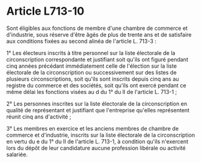 # Article L713-10

Sont éligibles aux fonctions de membre d'une chambre de commerce et d'industrie, sous réserve d'être âgés de plus de trente ans et de satisfaire aux conditions fixées au second alinéa de l'article L. 713-3 :

1° Les électeurs inscrits à titre personnel sur la liste électorale de la circonscription correspondante et justifiant soit qu'ils ont figuré pendant cinq années précédant immédiatement celle de l'élection sur la liste électorale de la circonscription ou successivement sur des listes de plusieurs circonscriptions, soit qu'ils sont inscrits depuis cinq ans au registre du commerce et des sociétés, soit qu'ils ont exercé pendant ce même délai les fonctions visées au d du 1° du II de l'article L. 713-1 ;

2° Les personnes inscrites sur la liste électorale de la circonscription en qualité de représentant et justifiant que l'entreprise qu'elles représentent réunit cinq ans d'activité ;

3° Les membres en exercice et les anciens membres de chambre de commerce et d'industrie, inscrits sur la liste électorale de la circonscription en vertu du e du 1° du II de l'article L. 713-1, à condition qu'ils n'exercent lors du dépôt de leur candidature aucune profession libérale ou activité salariée.
